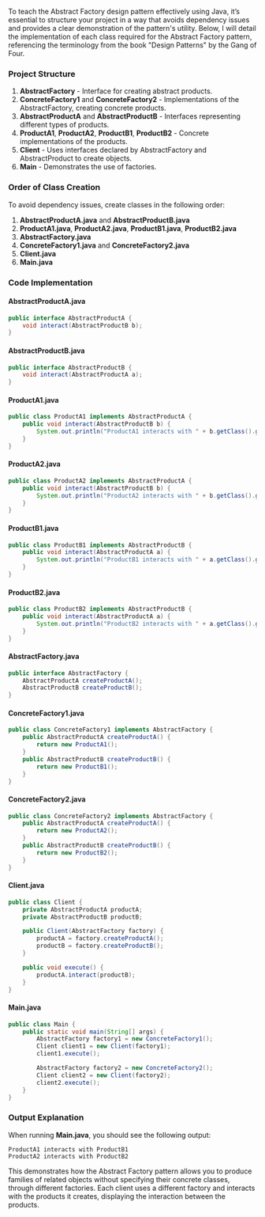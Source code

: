 To teach the Abstract Factory design pattern effectively using Java, it’s essential to structure your project in a way that avoids dependency issues and provides a clear demonstration of the pattern's utility. Below, I will detail the implementation of each class required for the Abstract Factory pattern, referencing the terminology from the book "Design Patterns" by the Gang of Four.

### Project Structure

1. **AbstractFactory** - Interface for creating abstract products.
2. **ConcreteFactory1** and **ConcreteFactory2** - Implementations of the AbstractFactory, creating concrete products.
3. **AbstractProductA** and **AbstractProductB** - Interfaces representing different types of products.
4. **ProductA1**, **ProductA2**, **ProductB1**, **ProductB2** - Concrete implementations of the products.
5. **Client** - Uses interfaces declared by AbstractFactory and AbstractProduct to create objects.
6. **Main** - Demonstrates the use of factories.

### Order of Class Creation

To avoid dependency issues, create classes in the following order:

1. **AbstractProductA.java** and **AbstractProductB.java**
2. **ProductA1.java**, **ProductA2.java**, **ProductB1.java**, **ProductB2.java**
3. **AbstractFactory.java**
4. **ConcreteFactory1.java** and **ConcreteFactory2.java**
5. **Client.java**
6. **Main.java**

### Code Implementation

#### AbstractProductA.java
```java
public interface AbstractProductA {
    void interact(AbstractProductB b);
}
```

#### AbstractProductB.java
```java
public interface AbstractProductB {
    void interact(AbstractProductA a);
}
```

#### ProductA1.java
```java
public class ProductA1 implements AbstractProductA {
    public void interact(AbstractProductB b) {
        System.out.println("ProductA1 interacts with " + b.getClass().getSimpleName());
    }
}
```

#### ProductA2.java
```java
public class ProductA2 implements AbstractProductA {
    public void interact(AbstractProductB b) {
        System.out.println("ProductA2 interacts with " + b.getClass().getSimpleName());
    }
}
```

#### ProductB1.java
```java
public class ProductB1 implements AbstractProductB {
    public void interact(AbstractProductA a) {
        System.out.println("ProductB1 interacts with " + a.getClass().getSimpleName());
    }
}
```

#### ProductB2.java
```java
public class ProductB2 implements AbstractProductB {
    public void interact(AbstractProductA a) {
        System.out.println("ProductB2 interacts with " + a.getClass().getSimpleName());
    }
}
```

#### AbstractFactory.java
```java
public interface AbstractFactory {
    AbstractProductA createProductA();
    AbstractProductB createProductB();
}
```

#### ConcreteFactory1.java
```java
public class ConcreteFactory1 implements AbstractFactory {
    public AbstractProductA createProductA() {
        return new ProductA1();
    }
    public AbstractProductB createProductB() {
        return new ProductB1();
    }
}
```

#### ConcreteFactory2.java
```java
public class ConcreteFactory2 implements AbstractFactory {
    public AbstractProductA createProductA() {
        return new ProductA2();
    }
    public AbstractProductB createProductB() {
        return new ProductB2();
    }
}
```

#### Client.java
```java
public class Client {
    private AbstractProductA productA;
    private AbstractProductB productB;

    public Client(AbstractFactory factory) {
        productA = factory.createProductA();
        productB = factory.createProductB();
    }

    public void execute() {
        productA.interact(productB);
    }
}
```

#### Main.java
```java
public class Main {
    public static void main(String[] args) {
        AbstractFactory factory1 = new ConcreteFactory1();
        Client client1 = new Client(factory1);
        client1.execute();

        AbstractFactory factory2 = new ConcreteFactory2();
        Client client2 = new Client(factory2);
        client2.execute();
    }
}
```

### Output Explanation

When running **Main.java**, you should see the following output:
```
ProductA1 interacts with ProductB1
ProductA2 interacts with ProductB2
```
This demonstrates how the Abstract Factory pattern allows you to produce families of related objects without specifying their concrete classes, through different factories. Each client uses a different factory and interacts with the products it creates, displaying the interaction between the products.
